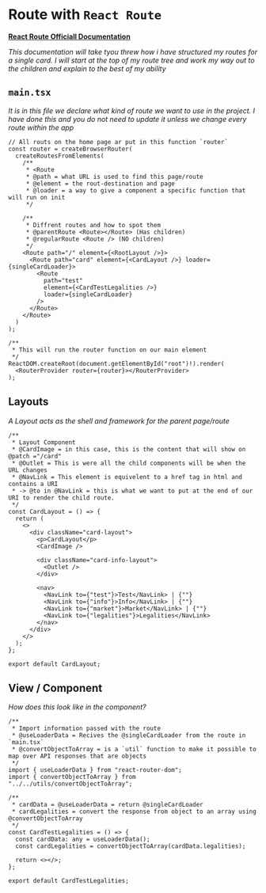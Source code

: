 # Route with `React Route`

**[React Route Officiall Documentation](https://reactrouter.com/en/main/routers/picking-a-router)**

_This documentation will take tyou threw how i have structured my routes for a single card._
_I will start at the top of my route tree and work my way out to the children and explain to the best of my ability_

## `main.tsx`

_It is in this file we declare what kind of route we want to use in the project. I have done this and you do not need to update it unless we change every route within the app_

```tsx
// All routs on the home page ar put in this function `router`
const router = createBrowserRouter(
  createRoutesFromElements(
    /**
     * <Route
     * @path = what URL is used to find this page/route
     * @element = the rout-destination and page
     * @loader = a way to give a component a specific function that will run on init
     */

    /**
     * Diffrent routes and how to spot them
     * @parentRoute <Route></Route> (Has children)
     * @regularRoute <Route /> (NO children)
     */
    <Route path="/" element={<RootLayout />}>
      <Route path="card" element={<CardLayout />} loader={singleCardLoader}>
        <Route
          path="test"
          element={<CardTestLegalities />}
          loader={singleCardLoader}
        />
      </Route>
    </Route>
  )
);

/**
 * This will run the router function on our main element
 */
ReactDOM.createRoot(document.getElementById("root")!).render(
  <RouterProvider router={router}></RouterProvider>
);
```

## Layouts

_A Layout acts as the shell and framework for the parent page/route_

```tsx
/**
 * Layout Component
 * @CardImage = in this case, this is the content that will show on @patch ="/card"
 * @Outlet = This is were all the child components will be when the URL changes
 * @NavLink = This element is equivelent to a href tag in html and contains a URI
 * -> @to in @NavLink = this is what we want to put at the end of our URI to render the child route.
 */
const CardLayout = () => {
  return (
    <>
      <div className="card-layout">
        <p>CardLayout</p>
        <CardImage />

        <div className="card-info-layout">
          <Outlet />
        </div>

        <nav>
          <NavLink to={"test"}>Test</NavLink> | {""}
          <NavLink to={"info"}>Info</NavLink> | {""}
          <NavLink to={"market"}>Market</NavLink> | {""}
          <NavLink to={"legalities"}>Legalities</NavLink>
        </nav>
      </div>
    </>
  );
};

export default CardLayout;
```

## View / Component

_How does this look like in the component?_

```tsx
/**
 * Import information passed with the route
 * @useLoaderData = Recives the @singleCardLoader from the route in `main.tsx`
 * @convertObjectToArray = is a `util` function to make it possible to map over API responses that are objects
 */
import { useLoaderData } from "react-router-dom";
import { convertObjectToArray } from "../../utils/convertObjectToArray";

/**
 * cardData = @useLoaderData = return @singleCardLoader
 * cardLegalities = convert the response from object to an array using @convertObjectToArray
 */
const CardTestLegalities = () => {
  const cardData: any = useLoaderData();
  const cardLegalities = convertObjectToArray(cardData.legalities);

  return <></>;
};

export default CardTestLegalities;
```
